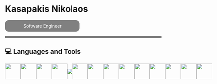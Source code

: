 <h1>Kasapakis Nikolaos</h1>

<a href="#" style="display: inline-block; padding: 10px 20px; background-color: grey; color: white; text-align: center; text-decoration: none; border-radius: 12px; width: 200px;">Software Engineer</a>

<p>
  
</p>

<hr style="border: 0; height: 6px; background-color: grey; width: 100%;" />

<h2>💻 Languages and Tools</h2>

<div style="display: flex; justify-content: space-between; align-items: center; height: 50px;">
  <img src="https://cdn.jsdelivr.net/gh/devicons/devicon@latest/icons/html5/html5-original.svg" style="width: 50px; height: 100%;" />
  <img src="https://cdn.jsdelivr.net/gh/devicons/devicon@latest/icons/css3/css3-original.svg" style="width: 50px; height: 100%;" />
  <img src="https://cdn.jsdelivr.net/gh/devicons/devicon@latest/icons/javascript/javascript-original.svg" style="width: 50px; height: 100%;" />
  <img src="https://cdn.jsdelivr.net/gh/devicons/devicon@latest/icons/angularjs/angularjs-original.svg" style="width: 50px; height: 100%;" />
   <img src="https://cdn.jsdelivr.net/gh/devicons/devicon@latest/icons/azuresqldatabase/azuresqldatabase-original.svg" />
   <img src="https://cdn.jsdelivr.net/gh/devicons/devicon@latest/icons/mysql/mysql-original.svg" style="width: 50px; height: 100%;" />
   <img src="https://cdn.jsdelivr.net/gh/devicons/devicon@latest/icons/docker/docker-plain.svg" style="width: 50px; height: 100%;" />
   <img src="https://cdn.jsdelivr.net/gh/devicons/devicon@latest/icons/java/java-original.svg" style="width: 50px; height: 100%;" />
   <img src="https://cdn.jsdelivr.net/gh/devicons/devicon@latest/icons/python/python-original.svg" style="width: 50px; height: 100%;" />
   <img src="https://cdn.jsdelivr.net/gh/devicons/devicon@latest/icons/numpy/numpy-original.svg" style="width: 50px; height: 100%;" />
   <img src="https://cdn.jsdelivr.net/gh/devicons/devicon@latest/icons/pandas/pandas-original.svg" style="width: 50px; height: 100%;" />
   <img src="https://cdn.jsdelivr.net/gh/devicons/devicon@latest/icons/linux/linux-original.svg" style="width: 50px; height: 100%;" />
   <img src="https://cdn.jsdelivr.net/gh/devicons/devicon@latest/icons/matlab/matlab-original.svg" style="width: 50px; height: 100%;" />
   <img src="https://cdn.jsdelivr.net/gh/devicons/devicon@latest/icons/git/git-original.svg" style="width: 50px; height: 100%;" />
</div>




<!--
**kasapakis-nk/kasapakis-nk** is a ✨ _special_ ✨ repository because its `README.md` (this file) appears on your GitHub profile.

Here are some ideas to get you started:

- 🔭 I’m currently working on ...
- 🌱 I’m currently learning ...
- 👯 I’m looking to collaborate on ...
- 🤔 I’m looking for help with ...
- 💬 Ask me about ...
- 📫 How to reach me: ...
- 😄 Pronouns: ...
- ⚡ Fun fact: ...
-->
